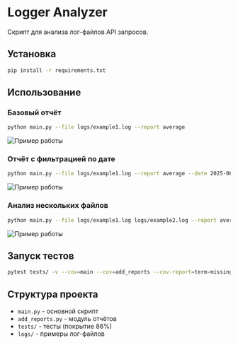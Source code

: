 # Logger Analyzer

Скрипт для анализа лог-файлов API запросов.

## Установка

```bash
pip install -r requirements.txt
```

## Использование

### Базовый отчёт
```bash
python main.py --file logs/example1.log --report average
```
![Пример работы](https://i.imgur.com/example1.png)

### Отчёт с фильтрацией по дате
```bash
python main.py --file logs/example1.log --report average --date 2025-06-22
```
![Пример работы](https://i.imgur.com/example2.png)

### Анализ нескольких файлов
```bash
python main.py --file logs/example1.log logs/example2.log --report average
```
![Пример работы](https://i.imgur.com/example3.png)

## Запуск тестов

```bash
pytest tests/ -v --cov=main --cov=add_reports --cov-report=term-missing
```

## Структура проекта

- `main.py` - основной скрипт
- `add_reports.py` - модуль отчётов
- `tests/` - тесты (покрытие 86%)
- `logs/` - примеры лог-файлов
